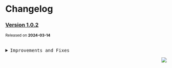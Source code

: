 <a name="readme-top"></a>

# Changelog

### [Version 1.0.2](https://github.com/arietta-studio/arietta-assets/compare/@arietta-studio/webfont-harmony-sans@1.0.1...@arietta-studio/webfont-harmony-sans@1.0.2)

<sup>Released on **2024-03-14**</sup>

<br/>

<details>
<summary><kbd>Improvements and Fixes</kbd></summary>

</details>

<div align="right">

[![](https://img.shields.io/badge/-BACK_TO_TOP-151515?style=flat-square)](#readme-top)

</div>
